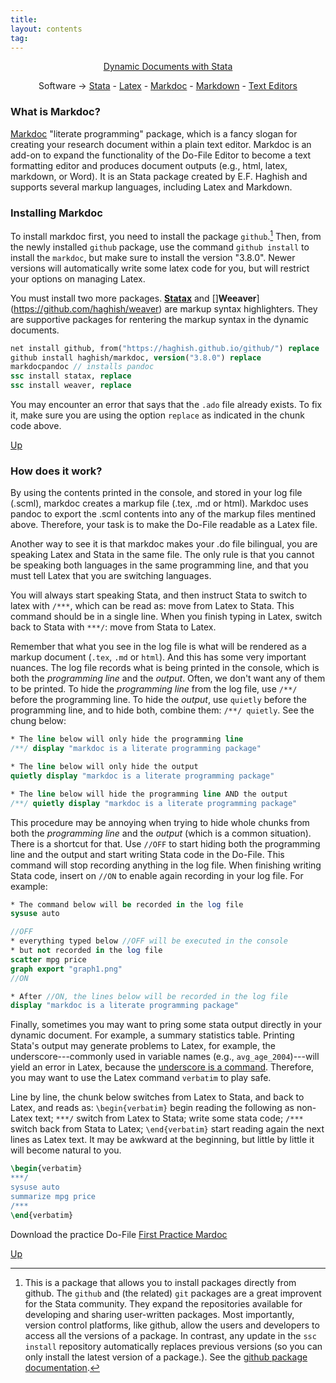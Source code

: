 ```yaml
---
title:
layout: contents
tag:
---
```


<a name="Contents"></a>
<p style="text-align: center;">
<a href="https://crenteriam.github.io/training/dynamic-documents/dynamicdocs-stata/">Dynamic Documents with Stata</a>
</p>
<p style="text-align: center;">
Software &rarr; <a href="#">Stata</a> - <a href="#">Latex</a> - <a href="#">Markdoc</a> - <a href="#">Markdown</a> - <a href="#">Text Editors</a>
</p>

### What is Markdoc?

[Markdoc](https://github.com/haghish/markdoc) "literate programming" package, which is a fancy slogan for creating your research document within a plain text editor. Markdoc is an add-on to expand the functionality of the Do-File Editor to become a text formatting editor and produces document outputs (e.g., html, latex, markdown, or Word). It is an Stata package created by E.F. Haghish and supports several markup languages, including Latex and Markdown.

### Installing Markdoc

To install markdoc first, you need to install the package `github`.[^1] Then, from the newly installed `github` package, use the command `github install` to install the `markdoc`, but make sure to install the version "3.8.0". Newer versions will automatically write some latex code for you, but will restrict your options on managing Latex.

You must install two more packages. [**Statax**](https://github.com/haghish/statax) and []**Weeaver**](https://github.com/haghish/weaver) are markup syntax highlighters. They are supportive packages for rentering the markup syntax in the dynamic documents.

```stata
net install github, from("https://haghish.github.io/github/") replace
github install haghish/markdoc, version("3.8.0") replace
markdocpandoc // installs pandoc
ssc install statax, replace
ssc install weaver, replace
```

You may encounter an error that says that the `.ado` file already exists. To fix it, make sure you are using the option `replace` as indicated in the chunk code above.

[Up](#Contents)

### How does it work?

By using the contents printed in the console, and stored in your log file (.scml), markdoc creates a markup file (.tex, .md or html). Markdoc uses pandoc to export the .scml contents into any of the markup files mentined above. Therefore, your task is to make the Do-File readable as a Latex file.

Another way to see it is that markdoc makes your .do file bilingual, you are speaking Latex and Stata in the same file. The only rule is that you cannot be speaking both languages in the same programming line, and that you must tell Latex that you are switching languages.

You will always start speaking Stata, and then instruct Stata to switch to latex with `/***`, which can be read as: move from Latex to Stata. This command should be in a single line. When you finish typing in Latex, switch back to Stata with `***/`: move from Stata to Latex.

Remember that what you see in the log file is what will be rendered as a markup document (`.tex`, `.md` or `html`). And this has some very important nuances. The log file records what is being printed in the console, which is both the *programming line* and the *output*. Often, we don't want any of them to be printed. To hide the *programming line* from the log file, use `/**/` before the programming line. To hide the *output*, use `quietly` before the programming line, and to hide both, combine them: `/**/ quietly`. See the chung below:

```stata
* The line below will only hide the programming line
/**/ display "markdoc is a literate programming package"

* The line below will only hide the output
quietly display "markdoc is a literate programming package"

* The line below will hide the programming line AND the output
/**/ quietly display "markdoc is a literate programming package"
```

This procedure may be annoying when trying to hide whole chunks from both the *programming line* and the *output* (which is a common situation). There is a shortcut for that. Use `//OFF` to start hiding both the programming line and the output and start writing Stata code in the Do-File. This command will stop recording anything in the log file. When finishing writing Stata code, insert on `//ON` to enable again recording in your log file. For example:

```stata
* The command below will be recorded in the log file
sysuse auto

//OFF
* everything typed below //OFF will be executed in the console
* but not recorded in the log file
scatter mpg price
graph export "graph1.png"
//ON

* After //ON, the lines below will be recorded in the log file
display "markdoc is a literate programming package"
```

Finally, sometimes you may want to pring some stata output directly in your dynamic document. For example, a summary statistics table. Printing Stata's output may generate problems to Latex, for example, the underscore---commonly used in variable names (e.g., `avg_age_2004`)---will yield an error in Latex, because the [underscore is a command](TBD). Therefore, you may want to use the Latex command `verbatim` to play safe.

Line by line, the chunk below switches from Latex to Stata, and back to Latex, and reads as: `\begin{verbatim}` begin reading the following as non-Latex text; `***/` switch from Latex to Stata; write some stata code; `/***` switch back from Stata to Latex; `\end{verbatim}` start reading again the next lines as Latex text. It may be awkward at the beginning, but little by little it will become natural to you.

```latex
\begin{verbatim}
***/
sysuse auto
summarize mpg price
/***
\end{verbatim}
```

Download the practice Do-File [First Practice Mardoc](https://crenteriam.github.io/training/files/tutorials/first-practice-markdoc.do)

[Up](#Contents)

[^1]: This is a package that allows you to install packages directly from github. The `github` and (the related) `git` packages are a great improvent for the Stata community. They expand the repositories available for developing and sharing user-written packages. Most importantly, version control platforms, like github, allow the users and developers to access all the versions of a package. In contrast, any update in the `ssc install` repository automatically replaces previous versions (so you can only install the latest version of a package.). See the [github package documentation](https://github.com/haghish/github).
